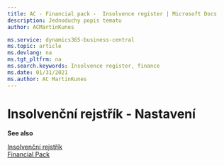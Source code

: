 ```yaml
---
title: AC - Financial pack -  Insolvence register | Microsoft Docs
description: Jednoduchy popis tematu
author: ACMartinKunes

ms.service: dynamics365-business-central
ms.topic: article
ms.devlang: na
ms.tgt_pltfrm: na
ms.search.keywords: Insolvence register, finance 
ms.date: 01/31/2021
ms.author: AC MartinKunes
---
```

# Insolvenční rejstřík - Nastavení


**See also**

[Insolvenční rejstřík](ac-insolvence-register.md)  
[Financial Pack](ac-finance-pack.md)
